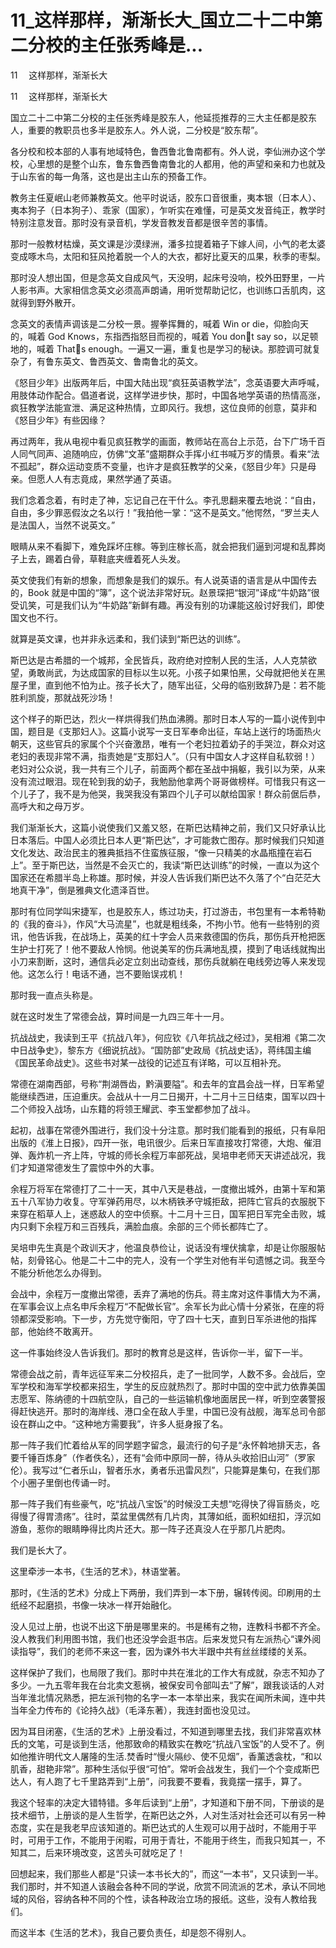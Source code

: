 # 11_这样那样，渐渐长大_国立二十二中第二分校的主任张秀峰是...

11　 这样那样，渐渐长大

11　 这样那样，渐渐长大

国立二十二中第二分校的主任张秀峰是胶东人，他延揽推荐的三大主任都是胶东人，重要的教职员也多半是胶东人。外人说，二分校是“胶东帮”。

各分校和校本部的人事有地域特色，鲁西鲁北鲁南都有。外人说，李仙洲办这个学校，心里想的是整个山东，鲁东鲁西鲁南鲁北的人都用，他的声望和亲和力也就及于山东省的每一角落，这也是出主山东的预备工作。

教务主任夏岷山老师兼教英文。他平时说话，胶东口音很重，夷本银（日本人）、夷本狗子（日本狗子）、乖家（国家），乍听实在难懂，可是英文发音纯正，教学时特别注意发音。那时没有录音机，学发音教发音都是很辛苦的事情。

那时一般教材枯燥，英文课是沙漠绿洲，潘多拉提着箱子下嫁人间，小气的老太婆变成啄木鸟，太阳和狂风抢着脱一个人的大衣，都好比夏天的瓜果，秋季的枣梨。

那时没人想出国，但是念英文自成风气，天没明，起床号没响，校外田野里，一片人影书声。大家相信念英文必须高声朗诵，用听觉帮助记忆，也训练口舌肌肉，这就得到野外散开。

念英文的表情声调该是二分校一景。握拳挥舞的，喊着 Win or die，仰脸向天的，喊着 God Knows，东指西指怒目而视的，喊着 You dont say so，以足顿地的，喊着 Thats enough。一遍又一遍，重复也是学习的秘诀。那腔调可就复杂了，有鲁东英文、鲁西英文、鲁南鲁北的英文。

《怒目少年》出版两年后，中国大陆出现“疯狂英语教学法”，念英语要大声呼喊，用肢体动作配合。倡道者说，这样学进步快，那时，中国各地学英语的热情高涨，疯狂教学法能宣泄、满足这种热情，立即风行。我想，这位良师的创意，莫非和《怒目少年》有些因缘？

再过两年，我从电视中看见疯狂教学的画面，教师站在高台上示范，台下广场千百人同气同声、追随响应，仿佛“文革”盛期群众手挥小红书喊万岁的情景。看来“法不孤起”，群众运动变质不变量，也许才是疯狂教学的父亲，《怒目少年》只是母亲。但愿人人有志竟成，果然学通了英语。

我们念着念着，有时走了神，忘记自己在干什么。李孔思翻来覆去地说：“自由，自由，多少罪恶假汝之名以行！”我拍他一掌：“这不是英文。”他愕然，“罗兰夫人是法国人，当然不说英文。”

眼睛从来不看脚下，难免踩坏庄稼。等到庄稼长高，就会把我们逼到河堤和乱葬岗子上去，踢着白骨，草鞋底夹缠着死人头发。

英文使我们有新的想象，而想象是我们的娱乐。有人说英语的语言是从中国传去的，Book 就是中国的“簿”，这个说法非常好玩。赵景琛把“银河”译成“牛奶路”很受讥笑，可是我们认为“牛奶路”新鲜有趣。再没有别的功课能这般讨好我们，即使国文也不行。

就算是英文课，也并非永远柔和，我们读到“斯巴达的训练”。

斯巴达是古希腊的一个城邦，全民皆兵，政府绝对控制人民的生活，人人克禁欲望，勇敢尚武，为达成国家的目标以生以死。小孩子如果怕黑，父母就把他关在黑屋子里，直到他不怕为止。孩子长大了，随军出征，父母的临别致辞乃是：若不能胜利凯旋，那就战死沙场！

这个样子的斯巴达，烈火一样烘得我们热血沸腾。那时日本人写的一篇小说传到中国，题目是《支那妇人》。这篇小说写一支日军奉命出征，车站上送行的场面热火朝天，这些官兵的家属个个兴奋激昂，唯有一个老妇拉着幼子的手哭泣，群众对这老妇的表现非常不满，指责她是“支那妇人”。（只有中国女人才这样自私软弱！）老妇对公众说，我一共有三个儿子，前面两个都在圣战中捐躯，我引以为荣，从来没有流过眼泪。现在轮到我的幼子，我勉励他拿两个哥哥做榜样。可惜我只有这一个儿子了，我不是为他哭，我哭我没有第四个儿子可以献给国家！群众前倨后恭，高呼大和之母万岁。

我们渐渐长大，这篇小说使我们又羞又怒，在斯巴达精神之前，我们又只好承认比日本落后。中国人必须比日本人更“斯巴达”，才可能救亡图存。那时候我们只知道文化发达、政治民主的雅典抵挡不住蛮族征服，“像一只精美的水晶瓶撞在岩石上”。至于斯巴达，当然是不会灭亡的，我读“斯巴达训练”的时候，一直以为这个国家还在希腊半岛上称雄。那时候，并没人告诉我们斯巴达不久落了个“白茫茫大地真干净”，倒是雅典文化遗泽百世。

那时有位同学叫宋捷军，也是胶东人，练过功夫，打过游击，书包里有一本希特勒的《我的奋斗》，作风“大马流星”，也就是粗线条，不拘小节。他有一些特别的资讯，他告诉我，在战场上，英美的红十字会人员来救德国的伤兵，那伤兵开枪把医生护士打死了！他不要敌人怜悯。他说美军的伤兵满地乱摸，摸到了电话线就掏出小刀来割断，这时，通信兵必定立刻出动查线，那伤兵就躺在电线旁边等人来发现他。这怎么行！电话不通，岂不要贻误戎机！

那时我一直点头称是。

就在这时发生了常德会战，算时间是一九四三年十一月。

抗战战史，我读到王平《抗战八年》，何应钦《八年抗战之经过》，吴相湘《第二次中日战争史》，黎东方《细说抗战》。“国防部”史政局《抗战史话》，蒋纬国主编《国民革命战史》。这些书对某一战役的记述互有详略，可以互相补充。

常德在湖南西部，号称“荆湖唇齿，黔滇要隘”。和去年的宜昌会战一样，日军希望能继续西进，压迫重庆。会战从十一月二日揭开，十二月十三日结束，国军以四十二个师投入战场，山东籍的将领王耀武、李玉堂都参加了战斗。

起初，战事在常德外围进行，我们没十分注意。那时我们能看到的报纸，只有阜阳出版的《淮上日报》，四开一张，电讯很少。后来日军直接攻打常德，大炮、催泪弹、轰炸机一齐上阵，守城的师长余程万率部死战，吴培申老师天天讲述战况，我们才知道常德发生了震惊中外的大事。

余程万将军在常德打了二十一天，其中八天是巷战，一度撤出城外，由第十军和第五十八军协力收复。守军弹药用尽，以木柄铁矛守城拒敌，把阵亡官兵的衣服脱下来穿在稻草人上，迷惑敌人的空中侦察。十二月十三日，国军把日军完全击败，城内只剩下余程万和三百残兵，满脸血痕。余部的三个师长都阵亡了。

吴培申先生真是个政训天才，他温良恭俭让，说话没有埋伏擒拿，却是让你服服帖帖，刻骨铭心。他是二十二中的完人，没有一个学生对他有半句遗憾之词。我至今不能分析他怎么办得到。

会战中，余程万一度撤出常德，丢弃了满地的伤兵。蒋主席对这件事情大为不满，在军事会议上点名申斥余程万“不配做长官”。余军长为此心情十分紧张，在座的将领都深受影响。下一步，方先觉守衡阳，守了四十七天，直到日军杀进他的指挥部，他始终不敢离开。

这一件事始终没人告诉我们。那时的教育总是这样，告诉你一半，留下一半。

常德会战之前，青年远征军来二分校招兵，走了一批同学，人数不多。会战后，空军学校和海军学校都来招生，学生的反应就热烈了。那时中国的空中武力依靠美国志愿军、陈纳德的十四航空队，自己的一些运输机像地面居民一样，听到空袭警报得赶快逃开。那时的海岸线、港口全在敌人手里，中国已没有战舰，海军总司令部设在群山之中。“这种地方需要我”，许多人挺身报了名。

那一阵子我们忙着给从军的同学题字留念，最流行的句子是“永怀斡地排天志，各要千锤百炼身”（作者佚名），还有“会师中原同一醉，待从头收拾旧山河”（罗家伦）。我写过“仁者乐山，智者乐水，勇者乐迅雷风烈”，只能算是集句，在我们那个小圈子里倒也传诵一时。

那一阵子我们有些豪气，吃“抗战八宝饭”的时候没工夫想“吃得快了得盲肠炎，吃得慢了得胃溃疡”。往时，菜盆里偶然有几片肉，其薄如纸，面积如纽扣，浮沉如游鱼，惹你的眼睛睁得比肉片还大。那一阵子还真没人在乎那几片肥肉。

我们是长大了。

这里牵涉一本书，《生活的艺术》，林语堂著。

那时，《生活的艺术》分成上下两册，我们弄到一本下册，辗转传阅。印刷用的土纸经不起磨损，书像一块冰一样开始融化。

没人见过上册，也说不出这下册是哪里来的。书是稀有之物，连教科书都不齐全。没人教我们利用图书馆，我们也还没学会逛书店。后来发觉只有左派热心“课外阅读指导”，我们的老师不来这一套，因为课外书大半跟中共有丝丝缕缕的关系。

这样保护了我们，也局限了我们。那时中共在淮北的工作大有成就，杂志不知办了多少。一九五零年我在台北卖文惹祸，被保安司令部叫去“了解”，跟我谈话的人对当年淮北情况熟悉，把左派刊物的名字一本一本举出来，我实在闻所未闻，连中共当年全力传布的《论持久战》（毛泽东著），我连封面也没见过。

因为耳目闭塞，《生活的艺术》上册没看过，不知道到哪里去找，我们非常喜欢林氏的文笔，可是谈到生活，他那致命的精致实在教吃“抗战八宝饭”的人受不了。例如他推许明代文人屠隆的生活.焚香时“慢火隔纱、使不见烟”，香薰透衾枕，“和以肌香，甜艳非常”。那种生活似乎很“可怕”。常听会战发生，我们一个个变成斯巴达人，有人跑了七千里路弄到“上册”，问我要不要看，我竟摆一摆手，算了。

我这个轻率的决定大错特错。多年后读到“上册”，才知道和下册不同，下册谈的是技术细节，上册谈的是人生哲学，在斯巴达之外，人对生活对社会还可以有另一种态度，实在是我老早应该知道的。斯巴达式的人生观可以用于战时，不能用于平时，可用于工作，不能用于闲暇，可用于青壮，不能用于终生，而我只知其一，不知其二，后来环境改变，这苦头可就吃足了！

回想起来，我们那些人都是“只读一本书长大的”，而这“一本书”，又只读到一半。我们那时，并不知道人该融会各种不同的学说，欣赏不同流派的艺术，承认不同地域的风俗，容纳各种不同的个性，读各种政治立场的报纸。这些，没有人教给我们。

而这半本《生活的艺术》，我自己要负责任，却是怨不得别人。